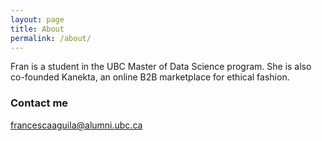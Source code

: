 ```yaml
---
layout: page
title: About
permalink: /about/
---
```


Fran is a student in the UBC Master of Data Science program. She is also co-founded Kanekta, an online B2B marketplace for ethical fashion.


### Contact me

[francescaaguila@alumni.ubc.ca](mailto:francescaaguila@alumni.ubc.ca)
